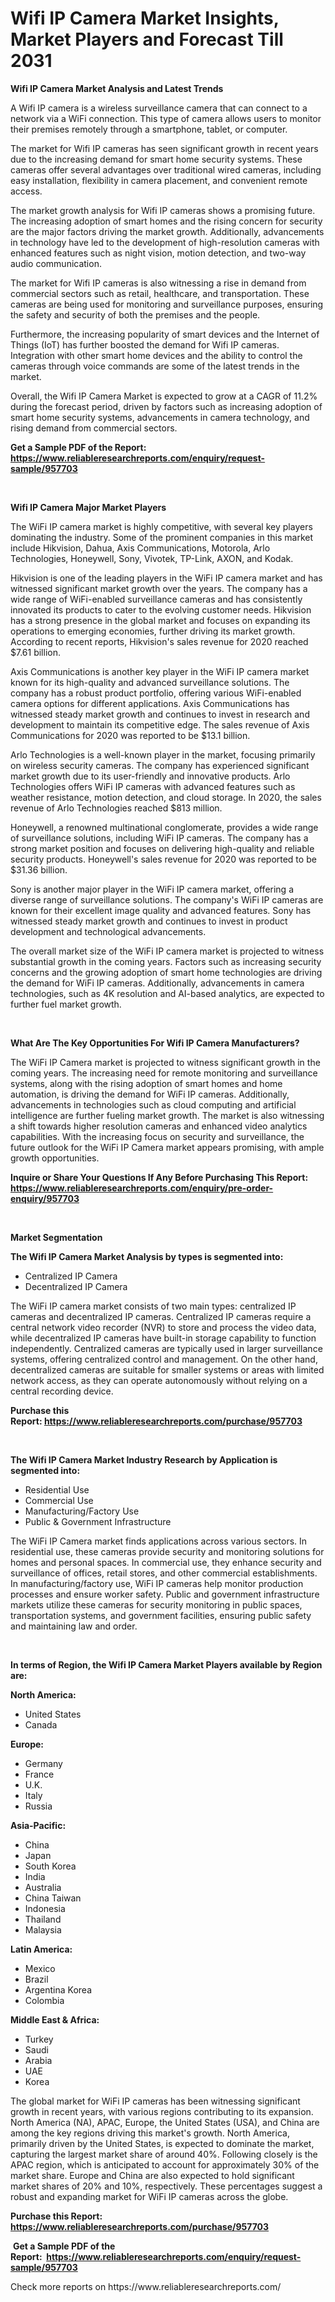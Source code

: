 <p><h1>Wifi IP Camera Market Insights, Market Players and Forecast Till 2031</h1></p><p><strong>Wifi IP Camera Market Analysis and Latest Trends</strong></p>
<p><p>A Wifi IP camera is a wireless surveillance camera that can connect to a network via a WiFi connection. This type of camera allows users to monitor their premises remotely through a smartphone, tablet, or computer.</p><p>The market for Wifi IP cameras has seen significant growth in recent years due to the increasing demand for smart home security systems. These cameras offer several advantages over traditional wired cameras, including easy installation, flexibility in camera placement, and convenient remote access.</p><p>The market growth analysis for Wifi IP cameras shows a promising future. The increasing adoption of smart homes and the rising concern for security are the major factors driving the market growth. Additionally, advancements in technology have led to the development of high-resolution cameras with enhanced features such as night vision, motion detection, and two-way audio communication.</p><p>The market for Wifi IP cameras is also witnessing a rise in demand from commercial sectors such as retail, healthcare, and transportation. These cameras are being used for monitoring and surveillance purposes, ensuring the safety and security of both the premises and the people.</p><p>Furthermore, the increasing popularity of smart devices and the Internet of Things (IoT) has further boosted the demand for Wifi IP cameras. Integration with other smart home devices and the ability to control the cameras through voice commands are some of the latest trends in the market.</p><p>Overall, the Wifi IP Camera Market is expected to grow at a CAGR of 11.2% during the forecast period, driven by factors such as increasing adoption of smart home security systems, advancements in camera technology, and rising demand from commercial sectors.</p></p>
<p><strong>Get a Sample PDF of the Report:&nbsp; <a href="https://www.reliableresearchreports.com/enquiry/request-sample/957703">https://www.reliableresearchreports.com/enquiry/request-sample/957703</a></strong></p>
<p>&nbsp;</p>
<p><strong>Wifi IP Camera Major Market Players</strong></p>
<p><p>The WiFi IP camera market is highly competitive, with several key players dominating the industry. Some of the prominent companies in this market include Hikvision, Dahua, Axis Communications, Motorola, Arlo Technologies, Honeywell, Sony, Vivotek, TP-Link, AXON, and Kodak. </p><p>Hikvision is one of the leading players in the WiFi IP camera market and has witnessed significant market growth over the years. The company has a wide range of WiFi-enabled surveillance cameras and has consistently innovated its products to cater to the evolving customer needs. Hikvision has a strong presence in the global market and focuses on expanding its operations to emerging economies, further driving its market growth. According to recent reports, Hikvision's sales revenue for 2020 reached $7.61 billion.</p><p>Axis Communications is another key player in the WiFi IP camera market known for its high-quality and advanced surveillance solutions. The company has a robust product portfolio, offering various WiFi-enabled camera options for different applications. Axis Communications has witnessed steady market growth and continues to invest in research and development to maintain its competitive edge. The sales revenue of Axis Communications for 2020 was reported to be $13.1 billion.</p><p>Arlo Technologies is a well-known player in the market, focusing primarily on wireless security cameras. The company has experienced significant market growth due to its user-friendly and innovative products. Arlo Technologies offers WiFi IP cameras with advanced features such as weather resistance, motion detection, and cloud storage. In 2020, the sales revenue of Arlo Technologies reached $813 million.</p><p>Honeywell, a renowned multinational conglomerate, provides a wide range of surveillance solutions, including WiFi IP cameras. The company has a strong market position and focuses on delivering high-quality and reliable security products. Honeywell's sales revenue for 2020 was reported to be $31.36 billion.</p><p>Sony is another major player in the WiFi IP camera market, offering a diverse range of surveillance solutions. The company's WiFi IP cameras are known for their excellent image quality and advanced features. Sony has witnessed steady market growth and continues to invest in product development and technological advancements. </p><p>The overall market size of the WiFi IP camera market is projected to witness substantial growth in the coming years. Factors such as increasing security concerns and the growing adoption of smart home technologies are driving the demand for WiFi IP cameras. Additionally, advancements in camera technologies, such as 4K resolution and AI-based analytics, are expected to further fuel market growth.</p></p>
<p>&nbsp;</p>
<p><strong>What Are The Key Opportunities For Wifi IP Camera Manufacturers?</strong></p>
<p><p>The WiFi IP Camera market is projected to witness significant growth in the coming years. The increasing need for remote monitoring and surveillance systems, along with the rising adoption of smart homes and home automation, is driving the demand for WiFi IP cameras. Additionally, advancements in technologies such as cloud computing and artificial intelligence are further fueling market growth. The market is also witnessing a shift towards higher resolution cameras and enhanced video analytics capabilities. With the increasing focus on security and surveillance, the future outlook for the WiFi IP Camera market appears promising, with ample growth opportunities.</p></p>
<p><strong>Inquire or Share Your Questions If Any Before Purchasing This Report: <a href="https://www.reliableresearchreports.com/enquiry/pre-order-enquiry/957703">https://www.reliableresearchreports.com/enquiry/pre-order-enquiry/957703</a></strong></p>
<p>&nbsp;</p>
<p><strong>Market Segmentation</strong></p>
<p><strong>The Wifi IP Camera Market Analysis by types is segmented into:</strong></p>
<p><ul><li>Centralized IP Camera</li><li>Decentralized IP Camera</li></ul></p>
<p><p>The WiFi IP camera market consists of two main types: centralized IP cameras and decentralized IP cameras. Centralized IP cameras require a central network video recorder (NVR) to store and process the video data, while decentralized IP cameras have built-in storage capability to function independently. Centralized cameras are typically used in larger surveillance systems, offering centralized control and management. On the other hand, decentralized cameras are suitable for smaller systems or areas with limited network access, as they can operate autonomously without relying on a central recording device.</p></p>
<p><strong>Purchase this Report:&nbsp;<a href="https://www.reliableresearchreports.com/purchase/957703">https://www.reliableresearchreports.com/purchase/957703</a></strong></p>
<p>&nbsp;</p>
<p><strong>The Wifi IP Camera Market Industry Research by Application is segmented into:</strong></p>
<p><ul><li>Residential Use</li><li>Commercial Use</li><li>Manufacturing/Factory Use</li><li>Public & Government Infrastructure</li></ul></p>
<p><p>The WiFi IP Camera market finds applications across various sectors. In residential use, these cameras provide security and monitoring solutions for homes and personal spaces. In commercial use, they enhance security and surveillance of offices, retail stores, and other commercial establishments. In manufacturing/factory use, WiFi IP cameras help monitor production processes and ensure worker safety. Public and government infrastructure markets utilize these cameras for security monitoring in public spaces, transportation systems, and government facilities, ensuring public safety and maintaining law and order.</p></p>
<p>&nbsp;</p>
<p><strong>In terms of Region, the Wifi IP Camera Market Players available by Region are:</strong></p>
<p>
    <p> <strong> North America: </strong>
        <ul>
            <li>United States</li>
            <li>Canada</li>
        </ul>
        </p> 
    <p> <strong> Europe: </strong>
        <ul>
            <li>Germany</li>
            <li>France</li>
            <li>U.K.</li>
            <li>Italy</li>
            <li>Russia</li>
        </ul>
        </p> 
    <p> <strong> Asia-Pacific: </strong>
        <ul>
            <li>China</li>
            <li>Japan</li>
            <li>South Korea</li>
            <li>India</li>
            <li>Australia</li>
            <li>China Taiwan</li>
            <li>Indonesia</li>
            <li>Thailand</li>
            <li>Malaysia</li>
        </ul>
        </p> 
    <p> <strong> Latin America: </strong>
        <ul>
            <li>Mexico</li>
            <li>Brazil</li>
            <li>Argentina Korea</li>
            <li>Colombia</li>
        </ul>
        </p> 
    <p> <strong> Middle East & Africa: </strong>
        <ul>
            <li>Turkey</li>
            <li>Saudi</li>
            <li>Arabia</li>
            <li>UAE</li>
            <li>Korea</li>
        </ul>
    </p>
    </p>
<p><p>The global market for WiFi IP cameras has been witnessing significant growth in recent years, with various regions contributing to its expansion. North America (NA), APAC, Europe, the United States (USA), and China are among the key regions driving this market's growth. North America, primarily driven by the United States, is expected to dominate the market, capturing the largest market share of around 40%. Following closely is the APAC region, which is anticipated to account for approximately 30% of the market share. Europe and China are also expected to hold significant market shares of 20% and 10%, respectively. These percentages suggest a robust and expanding market for WiFi IP cameras across the globe.</p></p>
<p><strong>Purchase this Report: <a href="https://www.reliableresearchreports.com/purchase/957703">https://www.reliableresearchreports.com/purchase/957703</a></strong></p>
<p>&nbsp;<strong>Get a Sample PDF of the Report:&nbsp;&nbsp;<a href="https://www.reliableresearchreports.com/enquiry/request-sample/957703">https://www.reliableresearchreports.com/enquiry/request-sample/957703</a></strong></p>
<p><strong></strong></p>
<p>Check more reports on https://www.reliableresearchreports.com/</p>